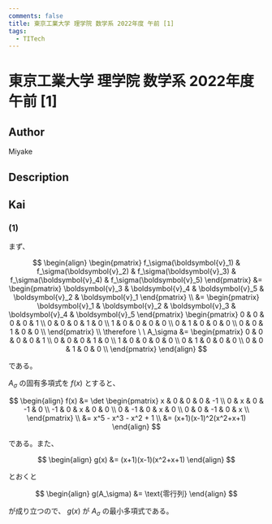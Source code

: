 ```yaml
---
comments: false
title: 東京工業大学 理学院 数学系 2022年度 午前 [1]
tags:
  - TITech
---
```

# 東京工業大学 理学院 数学系 2022年度 午前 \[1\]

## **Author**
Miyake

## **Description**

## **Kai**
### (1)
まず、

$$
  \begin{align}
  \begin{pmatrix}
  f_\sigma(\boldsymbol{v}_1) &
  f_\sigma(\boldsymbol{v}_2) &
  f_\sigma(\boldsymbol{v}_3) &
  f_\sigma(\boldsymbol{v}_4) &
  f_\sigma(\boldsymbol{v}_5)
  \end{pmatrix}
  &= 
  \begin{pmatrix}
  \boldsymbol{v}_3 &
  \boldsymbol{v}_4 &
  \boldsymbol{v}_5 &
  \boldsymbol{v}_2 &
  \boldsymbol{v}_1
  \end{pmatrix}
  \\
  &= 
  \begin{pmatrix}
  \boldsymbol{v}_1 &
  \boldsymbol{v}_2 &
  \boldsymbol{v}_3 &
  \boldsymbol{v}_4 &
  \boldsymbol{v}_5
  \end{pmatrix}
  \begin{pmatrix}
  0 & 0 & 0 & 0 & 1 \\
  0 & 0 & 0 & 1 & 0 \\
  1 & 0 & 0 & 0 & 0 \\
  0 & 1 & 0 & 0 & 0 \\
  0 & 0 & 1 & 0 & 0 \\
  \end{pmatrix}
  \\
  \therefore \ \ 
  A_\sigma
  &=
  \begin{pmatrix}
  0 & 0 & 0 & 0 & 1 \\
  0 & 0 & 0 & 1 & 0 \\
  1 & 0 & 0 & 0 & 0 \\
  0 & 1 & 0 & 0 & 0 \\
  0 & 0 & 1 & 0 & 0 \\
  \end{pmatrix}
  \end{align}
$$

である。

$A_\sigma$ の固有多項式を $f(x)$ とすると、

$$
  \begin{align}
  f(x)
  &= \det
  \begin{pmatrix}
  x & 0 & 0 & 0 & -1 \\
  0 & x & 0 & -1 & 0 \\
  -1 & 0 & x & 0 & 0 \\
  0 & -1 & 0 & x & 0 \\
  0 & 0 & -1 & 0 & x \\
  \end{pmatrix}
  \\
  &= x^5 - x^3 - x^2 + 1
  \\
  &= (x+1)(x-1)^2(x^2+x+1)
  \end{align}
$$

である。また、

$$
  \begin{align}
  g(x)
  &= (x+1)(x-1)(x^2+x+1)
  \end{align}
$$

とおくと

$$
  \begin{align}
  g(A_\sigma)
  &= \text{零行列}
  \end{align}
$$

が成り立つので、 $g(x)$ が $A_\sigma$ の最小多項式である。